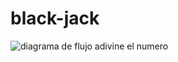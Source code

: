 # black-jack

![diagrama de flujo adivine el numero](https://www.figma.com/file/SR7239mfBZ98b6JRs5rsn3/Untitled)
